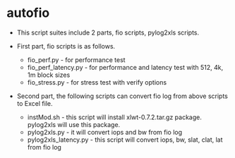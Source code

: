 # autofio

- This script suites include 2 parts, fio scripts, pylog2xls scripts. 

- First part, fio scripts is as follows. 

  - fio_perf.py           - for performance test
  - fio_perf_latency.py   - for performance and latency test with 512, 4k, 1m block sizes
  - fio_stress.py         - for stress test with verify options

- Second part, the following scripts can convert fio log from above 
scripts to Excel file.

  - instMod.sh            - this script will install xlwt-0.7.2.tar.gz package. pylog2xls will use this package.
  - pylog2xls.py          - it will convert iops and bw from fio log
  - pylog2xls_latency.py  - this script will convert iops, bw, slat, clat, lat from fio log
